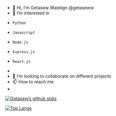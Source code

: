 - 👋 Hi, I’m Getasew Walelign @getaseww
- 👀 I’m interested in 
-     Python 
-     Javascript
-     Node.js
-     Express.js
-     React.js
-     
- 💞️ I’m looking to collaborate on different projects
- 📫 How to reach me 
- 


[![Getasew’s github stats](https://github-readme-stats.vercel.app/api?username=getaseww)](https://github.com/getaseww)

[![Top Langs](https://github-readme-stats.vercel.app/api/top-langs/?username=getaseww&layout=compact)](https://github.com/getaseww)


<!---
getaseww/getaseww is a ✨ special ✨ repository because its `README.md` (this file) appears on your GitHub profile.
You can click the Preview link to take a look at your changes.
--->
